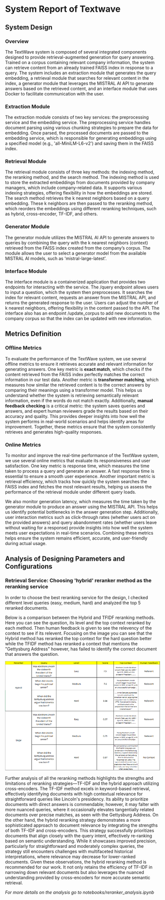 # System Report of Textwave 

## System Design

### Overview ###

The TextWave system is composed of several integrated components designed to provide retrieval-augmented generation for query answering. Trained on a corpus containing relevant company information, the system can retrieve content from an already trained FAISS index in response to a query. The system includes an extraction module that generates the query embedding, a retrieval module that searches for relevant content in the index, a generator module that leverages the MISTRAL AI API to generate answers based on the retrieved content, and an interface module that uses Docker to facilitate communication with the user.

### Extraction Module ###

The extraction module consists of two key services: the preprocessing service and the embedding service. The preprocessing service handles document parsing using various chunking strategies to prepare the data for embedding. Once parsed, the processed documents are passed to the embedding service, which is responsible for generating embeddings using a specified model (e.g., 'all-MiniLM-L6-v2') and saving them in the FAISS index.

### Retrieval Module ###

The retrieval module consists of three key methods: the indexing method, the reranking method, and the search method. The indexing method is used to store the extracted embeddings from documents provided by company managers, which include company-related data. It supports various indexing strategies, offering flexibility in how the embeddings are stored. The search method retrieves the k nearest neighbors based on a query embedding. These k neighbors are then passed to the reranking method, which reorders the embeddings using different reranking techniques, such as hybrid, cross-encoder, TF-IDF, and others. 

### Generator Module ###

The generator module utilizes the MISTRAL AI API to generate answers to queries by combining the query with the k nearest neighbors (context) retrieved from the FAISS index created from the company’s corpus. The module allows the user to select a generator model from the available MISTRAL AI models, such as 'mistral-large-latest'.

### Interface Module ###

The interface module is a containerized application that provides two endpoints for interacting with the service. The /query endpoint allows users to input a question, which the system then preprocesses. It searches the index for relevant content, requests an answer from the MISTRAL API, and returns the generated response to the user. Users can adjust the number of k nearest neighbors, offering flexibility in the content passed to the API. The interface also has an endpoint /update_corpus to add new documents to the company corpus so that the index can be updated with new information. 

## Metrics Definition

### Offline Metrics ###

To evaluate the performance of the TextWave system, we use several offline metrics to ensure it 
retrieves accurate and relevant information for generating answers. One key metric is **exact match**, 
which checks if the content retrieved from the FAISS index perfectly matches the correct information 
in our test data. Another metric is **transformer matching**, which measures how similar the retrieved 
content is to the correct answers by comparing their meanings using a transformer model. This helps us 
understand whether the system is retrieving semantically relevant information, even if the words do not 
match exactly. Additionally, **manual feedback checking** is a critical metric: the system saves queries 
and answers, and expert human reviewers grade the results based on their accuracy and quality. 
This provides deeper insights into how well the system performs in real-world scenarios and helps 
identify areas for improvement. Together, these metrics ensure that the system consistently retrieves 
and generates high-quality responses.

### Online Metrics ###

To monitor and improve the real-time performance of the TextWave system, we use several online metrics that evaluate its responsiveness and 
user satisfaction. One key metric is response time, which measures the time taken to process a query and generate an answer. A fast response 
time is essential to ensure a smooth user experience. Another important metric is retrieval efficiency, which tracks how quickly the system 
searches the FAISS index and fetches the most relevant results, helping us assess the performance of the retrieval module under different query 
loads.

We also monitor generation latency, which measures the time taken by the generator module to produce an answer using the MISTRAL API. 
This helps us identify potential bottlenecks in the answer generation step. Additionally, user interaction metrics such as click-through 
rates (whether users act on the provided answers) and query abandonment rates (whether users leave without waiting for a response) provide 
insights into how well the system meets user expectations in real-time scenarios. Combining these metrics helps ensure the system remains 
efficient, accurate, and user-friendly during actual usage.

## Analysis of Designing Parameters and Configurations

### Retrieval Service: Choosing 'hybrid' reranker method as the reranking service ###

In order to choose the best reranking service for the design, I checked different level queries (easy, medium, hard) and analyzed the top 5 reranked documents. 

Below is a comparison between the Hybrid and TFIDF reranking methods. Here you can see the question, its level and the top context reranked by each method. Then human feedback is given to see the relevency of the context to see if its relevent. Focusing on the image you can see that the Hybrid method has reranked the top context for the hard question better while the TFIDF method has reranked a context that mentions the "Gettysburg Address" however, has failed to identify the correct document that answers the question. 

![alt text](image.png)

Further analysis of all the reranking methods highlights the strengths and limitations of reranking strategies—TF-IDF and the hybrid approach utilizing cross-encoders. The TF-IDF method excels in keyword-based retrieval, effectively identifying documents with high contextual relevance for straightforward queries like Lincoln's presidency. Its ability to prioritize documents with direct answers is commendable; however, it may falter with more nuanced queries, where it occasionally elevates tangentially related documents over precise matches, as seen with the Gettysburg Address. On the other hand, the hybrid reranking strategy demonstrates a more sophisticated approach to document relevance by integrating the strengths of both TF-IDF and cross-encoders. This strategy successfully prioritizes documents that align closely with the query intent, effectively re-ranking based on semantic understanding. While it showcases improved precision, particularly for straightforward and moderately complex queries, the strategy still encounters challenges with multifaceted historical interpretations, where relevance may decrease for lower-ranked documents. Given these observations, the hybrid reranking method is recommended for our work. It not only retains the efficiency of TF-IDF in narrowing down relevant documents but also leverages the nuanced understanding provided by cross-encoders for more 
accurate semantic retrieval. 

*For more details on the analysis go to notebooks/reranker_analysis.ipynb*


